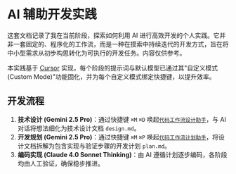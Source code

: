 # AI 辅助开发实践

这套文档记录了我在当前阶段，探索如何利用 AI 进行高效开发的个人实践。它并非一套固定的、程序化的工作流，而是一种在摸索中持续迭代的开发方式，旨在将中小型需求从初步构思转化为可执行的开发任务。内容仅供参考。

本实践基于 [Cursor](https://cursor.sh/) 实现，每个阶段的提示词与默认模型已通过其"自定义模式 (Custom Mode)"功能固化，并为每个自定义模式绑定快捷键，以提升效率。

## 开发流程

1.  **技术设计 (Gemini 2.5 Pro)**：通过快捷键 `⌘M` `⌘D` 唤起[`代码工作流设计助手`](./code_flow_design.md)，与 AI 对话将想法细化为技术设计文档 `design.md`。
2.  **开发规划 (Gemini 2.5 Pro)**：通过快捷键 `⌘M` `⌘P` 唤起[`代码工作流计划助手`](./code_flow_plan.md)，将设计文档拆解为包含实现与验证步骤的开发计划 `plan.md`。
3.  **编码实现 (Claude 4.0 Sonnet Thinking)**：由 AI 遵循计划逐步编码，各阶段均由人工验证，确保稳步推进。 